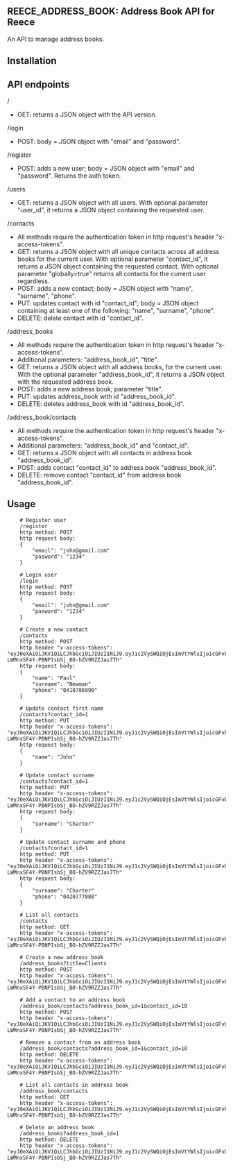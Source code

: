 ## REECE_ADDRESS_BOOK: Address Book API for Reece

An API to manage address books.

Installation
------------



API endpoints
-------------

/
- GET: returns a JSON object with the API version.

/login 
- POST: body = JSON object with "email" and "password".

/register
- POST: adds a new user; body = JSON object with "email" and "password".
Returns the auth token.

/users
- GET: returns a JSON object with all users. With optional parameter "user_id", it returns a JSON object containing the requested user.

/contacts
- All methods require the authentication token in http request's header "x-access-tokens".
- GET: returns a JSON object with all unique contacts across all address books for the current user. With optional parameter "contact_id", it returns a JSON object containing the requested contact. With optional parameter "globally=true" returns all contacts for the current user regardless.
- POST: adds a new contact; body = JSON object with "name", "surname", "phone".
- PUT: updates contact with id "contact_id"; body = JSON object containing at least one of the following:
"name", "surname", "phone".
- DELETE: delete contact with id "contact_id".

/address_books
- All methods require the authentication token in http request's header "x-access-tokens".
- Additional parameters: "address_book_id", "title".
- GET: returns a JSON object with all address books, for the current user. With the optional parameter "address_book_id", it returns a JSON object with the requested address book.
- POST: adds a new address book; parameter "title".
- PUT: updates address_book with id "address_book_id".
- DELETE: deletes address_book with id "address_book_id".

/address_book/contacts
- All methods require the authentication token in http request's header "x-access-tokens".
- Additional parameters: "address_book_id" and "contact_id".
- GET: returns a JSON object with all contacts in address book "address_book_id".
- POST: adds contact "contact_id" to address book "address_book_id".
- DELETE: remove contact "contact_id" from address book "address_book_id".
  
Usage
-----

```plain
    # Register user
    /register
    http method: POST
    http request body:
    {
        "email": "john@gmail.com"
        "pasword": "1234"
    }
```

```plain
    # Login user
    /login
    http method: POST
    http request body:
    {
        "email": "john@gmail.com"
        "pasword": "1234"
    }
```

```plain
    # Create a new contact
    /contacts
    http method: POST
    http header "x-access-tokens": "eyJ0eXAiOiJKV1QiLCJhbGciOiJIUzI1NiJ9.eyJ1c2VySWQiOjEsImVtYWlsIjoicGFvbG9AZmFrZWRvbWFpbi5jb20ifQ.jsKRH8-LWMnxSF4Y-PBNPIsbSj_BO-hZV9RZZJas7Th"
    http request body:
    {
        "name": "Paul"
        "surname": "Newman"
        "phone": "0410786990"
    }
```

```plain
    # Update contact first name
    /contacts?contact_id=1
    http method: PUT
    http header "x-access-tokens": "eyJ0eXAiOiJKV1QiLCJhbGciOiJIUzI1NiJ9.eyJ1c2VySWQiOjEsImVtYWlsIjoicGFvbG9AZmFrZWRvbWFpbi5jb20ifQ.jsKRH8-LWMnxSF4Y-PBNPIsbSj_BO-hZV9RZZJas7Th"
    http request body:
    {
        "name": "John"
    }
```

```plain
    # Update contact surname
    /contacts?contact_id=1
    http method: PUT
    http header "x-access-tokens": "eyJ0eXAiOiJKV1QiLCJhbGciOiJIUzI1NiJ9.eyJ1c2VySWQiOjEsImVtYWlsIjoicGFvbG9AZmFrZWRvbWFpbi5jb20ifQ.jsKRH8-LWMnxSF4Y-PBNPIsbSj_BO-hZV9RZZJas7Th"
    http request body:
    {
        "surname": "Charter"
    }
```

```plain
    # Update contact surname and phone
    /contacts?contact_id=1
    http method: PUT
    http header "x-access-tokens": "eyJ0eXAiOiJKV1QiLCJhbGciOiJIUzI1NiJ9.eyJ1c2VySWQiOjEsImVtYWlsIjoicGFvbG9AZmFrZWRvbWFpbi5jb20ifQ.jsKRH8-LWMnxSF4Y-PBNPIsbSj_BO-hZV9RZZJas7Th"
    http request body:
    {
        "surname": "Charter"
        "phone": "0420777888"
    }
```

```plain
    # List all contacts
    /contacts
    http method: GET
    http header "x-access-tokens": "eyJ0eXAiOiJKV1QiLCJhbGciOiJIUzI1NiJ9.eyJ1c2VySWQiOjEsImVtYWlsIjoicGFvbG9AZmFrZWRvbWFpbi5jb20ifQ.jsKRH8-LWMnxSF4Y-PBNPIsbSj_BO-hZV9RZZJas7Th"
```

```plain
    # Create a new address book
    /address_books?title=Clients
    http method: POST
    http header "x-access-tokens": "eyJ0eXAiOiJKV1QiLCJhbGciOiJIUzI1NiJ9.eyJ1c2VySWQiOjEsImVtYWlsIjoicGFvbG9AZmFrZWRvbWFpbi5jb20ifQ.jsKRH8-LWMnxSF4Y-PBNPIsbSj_BO-hZV9RZZJas7Th"
```

```plain
    # Add a contact to an address book
    /address_book/contacts?address_book_id=1&contact_id=10
    http method: POST
    http header "x-access-tokens": "eyJ0eXAiOiJKV1QiLCJhbGciOiJIUzI1NiJ9.eyJ1c2VySWQiOjEsImVtYWlsIjoicGFvbG9AZmFrZWRvbWFpbi5jb20ifQ.jsKRH8-LWMnxSF4Y-PBNPIsbSj_BO-hZV9RZZJas7Th"
```

```plain
    # Remove a contact from an address book
    /address_book/contacts?address_book_id=1&contact_id=10
    http method: DELETE
    http header "x-access-tokens": "eyJ0eXAiOiJKV1QiLCJhbGciOiJIUzI1NiJ9.eyJ1c2VySWQiOjEsImVtYWlsIjoicGFvbG9AZmFrZWRvbWFpbi5jb20ifQ.jsKRH8-LWMnxSF4Y-PBNPIsbSj_BO-hZV9RZZJas7Th"
```

```plain
    # List all contacts in address book
    /address_book/contacts
    http method: GET
    http header "x-access-tokens": "eyJ0eXAiOiJKV1QiLCJhbGciOiJIUzI1NiJ9.eyJ1c2VySWQiOjEsImVtYWlsIjoicGFvbG9AZmFrZWRvbWFpbi5jb20ifQ.jsKRH8-LWMnxSF4Y-PBNPIsbSj_BO-hZV9RZZJas7Th"
```

```plain
    # Delete an address book
    /address_books?address_book_id=1
    http method: DELETE
    http header "x-access-tokens": "eyJ0eXAiOiJKV1QiLCJhbGciOiJIUzI1NiJ9.eyJ1c2VySWQiOjEsImVtYWlsIjoicGFvbG9AZmFrZWRvbWFpbi5jb20ifQ.jsKRH8-LWMnxSF4Y-PBNPIsbSj_BO-hZV9RZZJas7Th"
```
